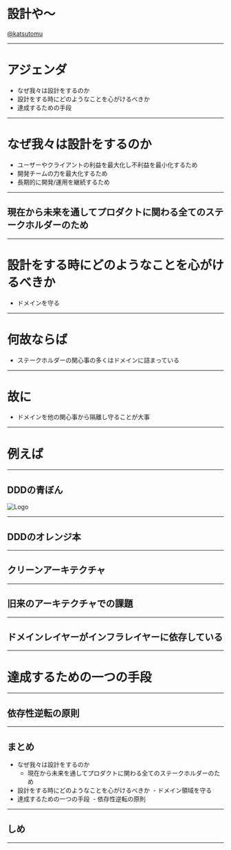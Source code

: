 # 設計や〜

[@katsutomu](https://github.com/katsutomu)

---

# アジェンダ
- なぜ我々は設計をするのか
- 設計をする時にどのようなことを心がけるべきか
- 達成するための手段

---

# なぜ我々は設計をするのか
- ユーザーやクライアントの利益を最大化し不利益を最小化するため
- 開発チームの力を最大化するため
- 長期的に開発/運用を継続するため

---

## 現在から未来を通してプロダクトに関わる全てのステークホルダーのため

---

# 設計をする時にどのようなことを心がけるべきか

- ドメインを守る

---

# 何故ならば

- ステークホルダーの関心事の多くはドメインに詰まっている

---

# 故に

- ドメインを他の関心事から隔離し守ることが大事

---

# 例えば

---

## DDDの青ぼん
![Logo](https://i0.wp.com/www.ajlopez.com/images/articles/dddlayered.png)

---

## DDDのオレンジ本

---

## クリーンアーキテクチャ

---

## 旧来のアーキテクチャでの課題

---

## ドメインレイヤーがインフラレイヤーに依存している

---

# 達成するための一つの手段

---

## 依存性逆転の原則

---

## まとめ

- なぜ我々は設計をするのか
  - 現在から未来を通してプロダクトに関わる全てのステークホルダーのため
- 設計をする時にどのようなことを心がけるべきか
  - ドメイン領域を守る
- 達成するための一つの手段
  - 依存性逆転の原則

---

## しめ


---




